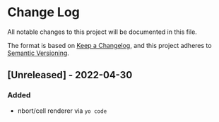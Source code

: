 # Change Log

All notable changes to this project will be documented in this file.

The format is based on [Keep a Changelog][], and this project adheres to
[Semantic Versioning][].

## [Unreleased] - 2022-04-30

### Added
- nbort/cell renderer via `yo code`

<!-- ===================================================================
Added      - for new features.
Changed    - for changes in existing functionality.
Deprecated - for soon-to-be removed features.
Removed    - for now removed features.
Fixed      - for any bug fixes.
Security   - in case of vulnerabilities.
==================================================================== -->

[Keep a Changelog]:    https://keepachangelog.com/en/1.0.0/
[Semantic Versioning]: https://semver.org/spec/v2.0.0.html